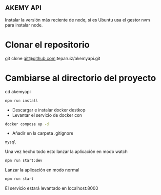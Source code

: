 <h2>AKEMY API </h2>

Instalar la versión más reciente de node, si es Ubuntu usa el gestor nvm para instalar node. 
# Clonar el repositorio
git clone git@github.com:teparuiz/akemyapi.git

# Cambiarse al directorio del proyecto
cd akemyapi


 ```bash
 npm run install 
 ```
- Descargar e instalar docker destkop
- Levantar el servicio de docker con
 ```bash
docker compose up -d
 ```
- Añadir en la carpeta .gitignore
 ```bash
mysql
 ```
 Una vez hecho todo esto lanzar la aplicación en modo watch
  ```bash
npm run start:dev
 ```
Lanzar la aplicación en modo normal
  ```bash
npm run start
 ```

 El servicio estará levantado en localhost:8000